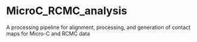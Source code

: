 # MicroC_RCMC_analysis
A processing pipeline for alignment, processing, and generation of contact maps for Micro-C and RCMC data
